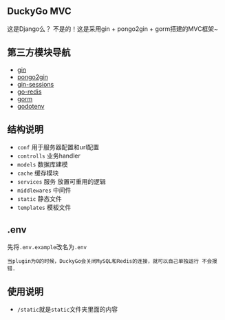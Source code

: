 ## DuckyGo MVC
   
   这是Django么？ 不是的！这是采用gin + pongo2gin + gorm搭建的MVC框架~

## 第三方模块导航
- [gin](https://github.com/gin-gonic/gi://github.com/gin-gonic/gin)
- [pongo2gin](https://gitlab.com/go-box/pongo2gin)
- [gin-sessions](https://github.com/gin-contrib/sessions)
- [go-redis](https://github.com/go-redis/redis)
- [gorm](https://github.com/jinzhu/gorm)
- [godotenv](https://github.com/joho/godotenv)

## 结构说明
- `conf` 用于服务器配置和url配置
- `controlls` 业务handler
- `models` 数据库建模
- `cache` 缓存模块
- `services` 服务 放置可重用的逻辑
- `middlewares` 中间件
- `static` 静态文件
- `templates` 模板文件

## .env

先将`.env.example`改名为`.env`
```text
当plugin为0的时候，DuckyGo会关闭MySQL和Redis的连接，就可以自己单独运行 不会报错.
```

## 使用说明
- `/static`就是`static`文件夹里面的内容
